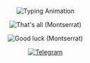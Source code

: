 <p align="center">
  <img src="https://readme-typing-svg.demolab.com?font=Montserrat&weight=700&size=26&duration=2000&pause=1000&color=00FF00&center=true&vCenter=true&width=435&lines=Alexey+%7C+finansist1" alt="Typing Animation" />
</p>

<p align="center">
  <img src="https://fakeimg.pl/300x30/?text=thats%20all&font=montserrat&fontsize=20&bg=ffffff&fg=000000" alt="That's all (Montserrat)" />
</p>

<p align="center">
  <img src="https://fakeimg.pl/300x30/?text=good%20luck&font=montserrat&fontsize=20&bg=ffffff&fg=000000" alt="Good luck (Montserrat)" />
</p>

<p align="center">
  <a href="https://t.me/financisst">
    <img src="https://img.shields.io/badge/Telegram-@financisst-5D8FF3?style=flat-square&logo=telegram" alt="Telegram" />
  </a>
</p>
